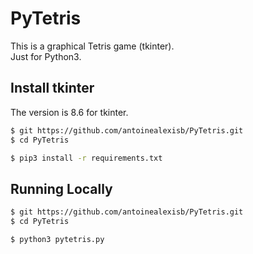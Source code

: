 # PyTetris

This is a graphical Tetris game (tkinter).  
Just for Python3.

## Install tkinter

The version is 8.6 for tkinter.

```sh
$ git https://github.com/antoinealexisb/PyTetris.git
$ cd PyTetris

$ pip3 install -r requirements.txt

```

## Running Locally

```sh
$ git https://github.com/antoinealexisb/PyTetris.git
$ cd PyTetris

$ python3 pytetris.py
```
